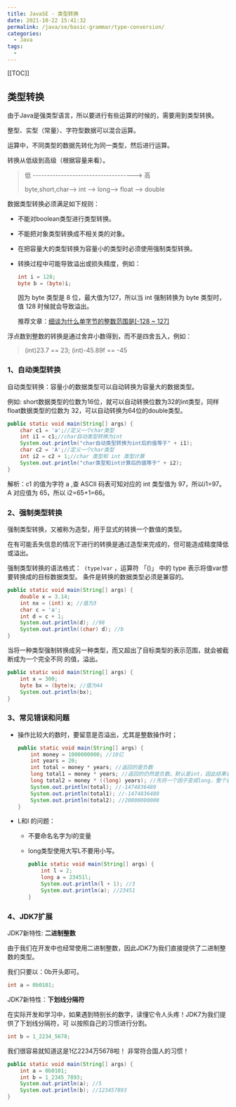 ```yaml
---
title: JavaSE - 类型转换
date: 2021-10-22 15:41:32
permalink: /java/se/basic-grammar/type-conversion/
categories: 
  - Java
tags: 
  - 
---
```


[[TOC]]

## 类型转换

由于Java是强类型语言，所以要进行有些运算的时候的，需要用到类型转换。

整型、实型（常量）、字符型数据可以混合运算。

运算中，不同类型的数据先转化为同一类型，然后进行运算。

转换从低级到高级（根据容量来看）。

> 低 ------------------------------------> 高
>
> byte,short,char—> int —> long—> float —> double

数据类型转换必须满足如下规则：

- 不能对boolean类型进行类型转换。

- 不能把对象类型转换成不相关类的对象。

- 在把容量大的类型转换为容量小的类型时必须使用强制类型转换。

- 转换过程中可能导致溢出或损失精度，例如：

  ```java
  int i = 128;
  byte b = (byte)i;
  ```

  因为 byte 类型是 8 位，最大值为127，所以当 int 强制转换为 byte 类型时，值 128 时候就会导致溢出。

  推荐文章：[细谈为什么单字节的整数范围是[-128 ~ 127]](https://blog.csdn.net/lirui1212/article/details/114950520)

浮点数到整数的转换是通过舍弃小数得到，而不是四舍五入，例如：

> (int)23.7 == 23;
> (int)-45.89f == -45

### 1、自动类型转换

自动类型转换：容量小的数据类型可以自动转换为容量大的数据类型。

例如: short数据类型的位数为16位，就可以自动转换位数为32的int类型，同样float数据类型的位数为 32，可以自动转换为64位的double类型。

```java
public static void main(String[] args) {
    char c1 = 'a';//定义一个char类型
    int i1 = c1;//char自动类型转换为int
    System.out.println("char自动类型转换为int后的值等于" + i1);
    char c2 = 'A';//定义一个char类型
    int i2 = c2 + 1;//char 类型和 int 类型计算
    System.out.println("char类型和int计算后的值等于" + i2);
}
```

解析：c1 的值为字符 a ,查 ASCII 码表可知对应的 int 类型值为 97，所以i1=97。 A 对应值为 65，所以 i2=65+1=66。

### 2、强制类型转换

强制类型转换，又被称为造型，用于显式的转换一个数值的类型。

在有可能丢失信息的情况下进行的转换是通过造型来完成的，但可能造成精度降低或溢出。

强制类型转换的语法格式：` (type)var` ，运算符 「()」 中的 type 表示将值var想要转换成的目标数据类型。 条件是转换的数据类型必须是兼容的。

```java
public static void main(String[] args) {
    double x = 3.14;
    int nx = (int) x; //值为3
    char c = 'a';
    int d = c + 1;
    System.out.println(d); //98
    System.out.println((char) d); //b
}
```

当将一种类型强制转换成另一种类型，而又超出了目标类型的表示范围，就会被截断成为一个完全不同 的值，溢出。

```java
public static void main(String[] args) {
    int x = 300;
    byte bx = (byte)x; //值为44
    System.out.println(bx);
}
```

### 3、常见错误和问题

- 操作比较大的数时，要留意是否溢出，尤其是整数操作时；

  ```java
  public static void main(String[] args) {
      int money = 1000000000; //10亿
      int years = 20;
      int total = money * years; //返回的是负数
      long total1 = money * years; //返回的仍然是负数。默认是int，因此结果会转成int值，再转成long。但是已经发生了数据丢失
      long total2 = money * ((long) years); //先将一个因子变成long，整个表达式发生提升。全部用long来计算。
      System.out.println(total); //-1474836480
      System.out.println(total1); //-1474836480
      System.out.println(total2); //20000000000
  }
  ```

- L和l 的问题：

  - 不要命名名字为l的变量

  - long类型使用大写L不要用小写。

    ```java
    public static void main(String[] args) {
        int l = 2;
        long a = 23451l;
        System.out.println(l + 1); //3
        System.out.println(a); //23451
    }
    ```

### 4、JDK7扩展

JDK7新特性: **二进制整数**

由于我们在开发中也经常使用二进制整数，因此JDK7为我们直接提供了二进制整数的类型。

我们只要以：0b开头即可。

```java
int a = 0b0101;
```

JDK7新特性：**下划线分隔符**

在实际开发和学习中，如果遇到特别长的数字，读懂它令人头疼！JDK7为我们提供了下划线分隔符，可 以按照自己的习惯进行分割。

```java
int b = 1_2234_5678;
```

我们很容易就知道这是1亿2234万5678啦！ 非常符合国人的习惯！

```java
public static void main(String[] args) {
    int a = 0b0101;
    int b = 1_2345_7893;
    System.out.println(a); //5
    System.out.println(b); //123457893
}
```
